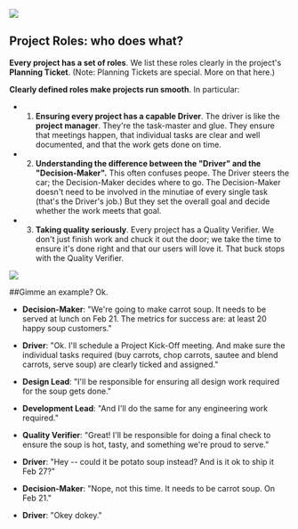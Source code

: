 ![](/http://i.imgur.com/U6mlLZp.jpg)
## Project Roles: who does what?

**Every project has a set of roles**. We list these roles clearly in the project's **Planning Ticket**. (Note: Planning Tickets are special. More on that here.)

**Clearly defined roles make projects run smooth**. In particular: 
- 1) **Ensuring every project has a capable Driver**. The driver is like the **project manager**. They're the task-master and glue. They ensure that meetings happen, that individual tasks are clear and well documented, and that the work gets done on time. 
- 2) **Understanding the difference between the "Driver" and the "Decision-Maker".** This often confuses peope. The Driver steers the car; the Decision-Maker decides where to go. The Decision-Maker doesn't need to be involved in the minutiae of every single task (that's the Driver's job.) But they set the overall goal and decide whether the work meets that goal.
- 3) **Taking quality seriously**. Every project has a Quality Verifier. We don't just finish work and chuck it out the door; we take the time to ensure it's done right and that our users will love it. That buck stops with the Quality Verifier. 

![](/https://dl.dropboxusercontent.com/spa/6c38yp3crbxni5b/-u7jb6q9.png)

##Gimme an example?
Ok. 
- **Decision-Maker**: "We're going to make carrot soup. It needs to be served at lunch on Feb 21. The metrics for success are: at least 20 happy soup customers." 
- **Driver**: "Ok. I'll schedule a Project Kick-Off meeting. And make sure the individual tasks required (buy carrots, chop carrots, sautee and blend carrots, serve soup) are clearly ticked and assigned."
- **Design Lead**: "I'll be responsible for ensuring all design work required for the soup gets done."
- **Development Lead**: "And I'll do the same for any engineering work required."
- **Quality Verifier**: "Great! I'll be responsible for doing a final check to ensure the soup is hot, tasty, and something we're proud to serve."
- **Driver**: "Hey -- could it be potato soup instead? And is it ok to ship it Feb 27?"

- **Decision-Maker**: "Nope, not this time. It needs to be carrot soup. On Feb 21."
- **Driver**: "Okey dokey."






